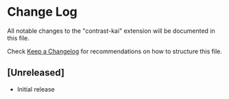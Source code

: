 # Change Log

All notable changes to the "contrast-kai" extension will be documented in this file.

Check [Keep a Changelog](http://keepachangelog.com/) for recommendations on how to structure this file.

## [Unreleased]

- Initial release

